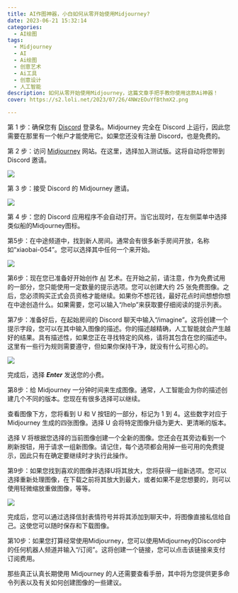 ```yaml
---
title: AI作图神器，小白如何从零开始使用Midjourney?
date: 2023-06-21 15:32:14
categories:
  - AI绘图
tags:
  - Midjourney
  - AI
  - Ai绘图
  - 创意艺术
  - Ai工具
  - 创意设计
  - 人工智能
description: 如何从零开始使用Midjourney，这篇文章手把手教你使用这款Ai神器！
cover: https://s2.loli.net/2023/07/26/4NWzEOuYfBthmX2.png

---
```


第 1 步：确保您有 [Discord](https://discord.com/) 登录名。Midjourney 完全在 Discord 上运行，因此您需要在那里有一个帐户才能使用它。如果您还没有注册 Discord，也是免费的。

第 2 步：访问 [Midjourney](https://www.midjourney.com/home/?callbackUrl=%2Fapp%2F) 网站。在这里，选择加入测试版。这将自动将您带到 Discord 邀请。

![](https://s2.loli.net/2023/07/26/4NWzEOuYfBthmX2.png)

第 3 步：接受 Discord 的 Midjourney 邀请。

![](https://s2.loli.net/2023/07/26/OSJFULkdh7ZfqpB.png)

第 4 步：您的 Discord 应用程序不会自动打开。当它出现时，在左侧菜单中选择类似船的Midjourney图标。

第5步：在中途频道中，找到新人房间。通常会有很多新手房间开放，名称如“xiaobai-054”。您可以选择其中任何一个来开始。

![](https://s2.loli.net/2023/07/26/1TxOFhqG4kIts6r.png)

第6步：现在您已准备好开始创作 [AI](https://en.wikipedia.org/wiki/Artificial_intelligence) 艺术。在开始之前，请注意，作为免费试用的一部分，您只能使用一定数量的提示选项。您可以创建大约 25 张免费图像。之后，您必须购买正式会员资格才能继续。如果你不想花钱，最好花点时间想想你想在中途创造什么。如果需要，您可以输入“/help”来获取要仔细阅读的提示列表。

第7步：准备好后，在起始房间的 Discord 聊天中输入“/imagine”。这将创建一个提示字段，您可以在其中输入图像的描述。你的描述越精确，人工智能就会产生越好的结果。具有描述性，如果您正在寻找特定的风格，请将其包含在您的描述中。这里有一些行为规则需要遵守，但如果你保持干净，就没有什么可担心的。

![](https://s2.loli.net/2023/07/26/zOYhQMTR4Fy6Aib.png)

完成后，选择 ***Enter*** 发送您的小费。

第8步：给 Midjourney 一分钟时间来生成图像。通常，人工智能会为你的描述创建几个不同的版本。您现在有很多选择可以继续。

查看图像下方，您将看到 U 和 V 按钮的一部分，标记为 1 到 4。这些数字对应于 Midjourney 生成的四张图像。选择 U 会将特定图像升级为更大、更清晰的版本。

选择 V 将根据您选择的当前图像创建一个全新的图像。您还会在其旁边看到一个刷新按钮，用于请求一组新图像。请记住，每个选项都会用掉一些可用的免费提示，因此只有在确定要继续时才执行此操作。

第9步：如果您找到喜欢的图像并选择U将其放大，您将获得一组新选项。您可以选择重新处理图像，在下载之前将其放大到最大，或者如果不是您想要的，则可以使用轻微缩放重做图像，等等。

![](https://s2.loli.net/2023/07/26/kpQIFOy4YriwBNP.png)

完成后，您可以通过选择信封表情符号并将其添加到聊天中，将图像直接私信给自己。这使您可以随时保存和下载图像。

第10步：如果您打算经常使用Midjourney，您可以使用Midjourney的Discord中的任何机器人频道并输入“/订阅”。这将创建一个链接，您可以点击该链接来支付订阅费用。

那些真正认真长期使用 Midjourney 的人还需要查看手册，其中将为您提供更多命令列表以及有关如何创建图像的一些建议。
